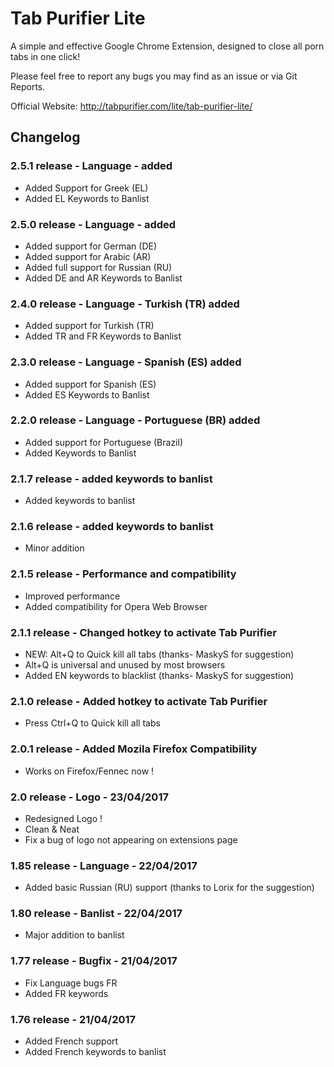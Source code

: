 # Tab Purifier Lite

A simple and effective Google Chrome Extension, designed to close all porn tabs in one click!

Please feel free to report any bugs you may find as an issue or via Git Reports.

Official Website: http://tabpurifier.com/lite/tab-purifier-lite/

## Changelog
### 2.5.1 release - Language - added
* Added Support for Greek (EL)
* Added EL Keywords to Banlist

### 2.5.0 release - Language - added
* Added support for German (DE)
* Added support for Arabic (AR)
* Added full support for Russian (RU)
* Added DE and AR Keywords to Banlist

### 2.4.0 release - Language - Turkish (TR) added
* Added support for Turkish (TR)
* Added TR and FR Keywords to Banlist

### 2.3.0 release - Language - Spanish (ES) added
* Added support for Spanish (ES)
* Added ES Keywords to Banlist

### 2.2.0 release - Language - Portuguese (BR) added
* Added support for Portuguese (Brazil)
* Added Keywords to Banlist

### 2.1.7 release - added keywords to banlist
* Added keywords to banlist

### 2.1.6 release - added keywords to banlist
* Minor addition

### 2.1.5 release - Performance and compatibility
* Improved performance
* Added compatibility for Opera Web Browser

### 2.1.1 release - Changed hotkey to activate Tab Purifier
* NEW: Alt+Q to Quick kill all tabs (thanks- MaskyS for suggestion)
* Alt+Q is universal and unused by most browsers
* Added EN keywords to blacklist (thanks- MaskyS for suggestion)

### 2.1.0 release - Added hotkey to activate Tab Purifier
* Press Ctrl+Q to Quick kill all tabs

### 2.0.1 release - Added Mozila Firefox Compatibility
* Works on Firefox/Fennec now !

### 2.0 release - Logo - 23/04/2017
* Redesigned Logo !
* Clean & Neat
* Fix a bug of logo not appearing on extensions page

### 1.85 release - Language - 22/04/2017
* Added basic Russian (RU) support (thanks to Lorix for the suggestion)

### 1.80 release - Banlist - 22/04/2017
* Major addition to banlist

### 1.77 release - Bugfix - 21/04/2017
* Fix Language bugs FR
* Added FR keywords

### 1.76 release - 21/04/2017
* Added French support
* Added French keywords to banlist
